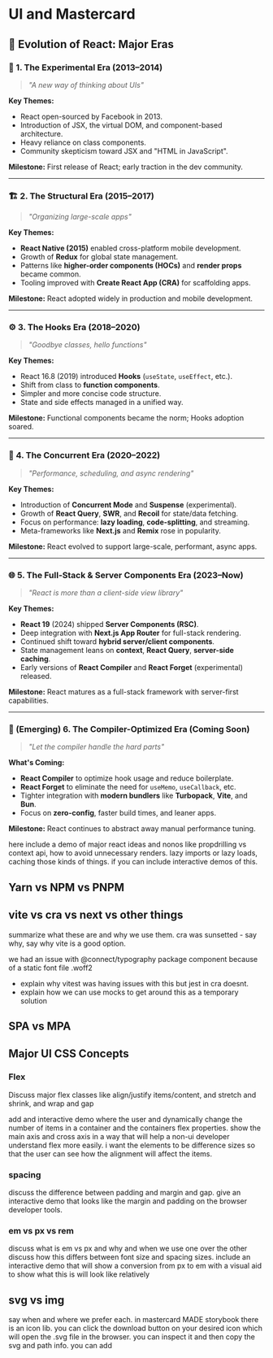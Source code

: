 # UI and Mastercard

## 📜 Evolution of React: Major Eras

### 🧪 1. The Experimental Era (2013–2014)

> _"A new way of thinking about UIs"_

**Key Themes:**

- React open-sourced by Facebook in 2013.
- Introduction of JSX, the virtual DOM, and component-based architecture.
- Heavy reliance on class components.
- Community skepticism toward JSX and "HTML in JavaScript".

**Milestone:** First release of React; early traction in the dev community.

---

### 🏗 2. The Structural Era (2015–2017)

> _"Organizing large-scale apps"_

**Key Themes:**

- **React Native (2015)** enabled cross-platform mobile development.
- Growth of **Redux** for global state management.
- Patterns like **higher-order components (HOCs)** and **render props** became common.
- Tooling improved with **Create React App (CRA)** for scaffolding apps.

**Milestone:** React adopted widely in production and mobile development.

---

### ⚙️ 3. The Hooks Era (2018–2020)

> _"Goodbye classes, hello functions"_

**Key Themes:**

- React 16.8 (2019) introduced **Hooks** (`useState`, `useEffect`, etc.).
- Shift from class to **function components**.
- Simpler and more concise code structure.
- State and side effects managed in a unified way.

**Milestone:** Functional components became the norm; Hooks adoption soared.

---

### 🚀 4. The Concurrent Era (2020–2022)

> _"Performance, scheduling, and async rendering"_

**Key Themes:**

- Introduction of **Concurrent Mode** and **Suspense** (experimental).
- Growth of **React Query**, **SWR**, and **Recoil** for state/data fetching.
- Focus on performance: **lazy loading**, **code-splitting**, and streaming.
- Meta-frameworks like **Next.js** and **Remix** rose in popularity.

**Milestone:** React evolved to support large-scale, performant, async apps.

---

### 🌐 5. The Full-Stack & Server Components Era (2023–Now)

> _"React is more than a client-side view library"_

**Key Themes:**

- **React 19** (2024) shipped **Server Components (RSC)**.
- Deep integration with **Next.js App Router** for full-stack rendering.
- Continued shift toward **hybrid server/client components**.
- State management leans on **context**, **React Query**, **server-side caching**.
- Early versions of **React Compiler** and **React Forget** (experimental) released.

**Milestone:** React matures as a full-stack framework with server-first capabilities.

---

### 🔮 (Emerging) 6. The Compiler-Optimized Era (Coming Soon)

> _"Let the compiler handle the hard parts"_

**What's Coming:**

- **React Compiler** to optimize hook usage and reduce boilerplate.
- **React Forget** to eliminate the need for `useMemo`, `useCallback`, etc.
- Tighter integration with **modern bundlers** like **Turbopack**, **Vite**, and **Bun**.
- Focus on **zero-config**, faster build times, and leaner apps.

**Milestone:** React continues to abstract away manual performance tuning.

here include a demo of major react ideas and nonos like propdrilling vs context api, how to avoid unnecessary renders. lazy imports or lazy loads, caching those kinds of things. if you can include interactive demos of this.

## Yarn vs NPM vs PNPM

## vite vs cra vs next vs other things

summarize what these are and why we use them. cra was sunsetted - say why, say why vite is a good option.

we had an issue with @connect/typography package component because of a static font file .woff2

- explain why vitest was having issues with this but jest in cra doesnt.
- explain how we can use mocks to get around this as a temporary solution

## SPA vs MPA

## Major UI CSS Concepts

### Flex

Discuss major flex classes like align/justify items/content, and stretch and shrink, and wrap and gap

add and interactive demo where the user and dynamically change the number of items in a container and the containers flex properties. show the main axis and cross axis in a way that will help a non-ui developer understand flex more easily. i want the elements to be difference sizes so that the user can see how the alignment will affect the items.

### spacing

discuss the difference between padding and margin and gap. give an interactive demo that looks like the margin and padding on the browser developer tools.

### em vs px vs rem

discuss what is em vs px and why and when we use one over the other
discuss how this differs between font size and spacing sizes. include an interactive demo that will show a conversion from px to em with a visual aid to show what this is will look like relatively

## svg vs img

say when and where we prefer each. in mastercard MADE storybook there is an icon lib. you can click the download button on your desired icon which will open the .svg file in the browser. you can inspect it and then copy the svg and path info. you can add <title> to make it accessible to screen readers.

## Mastercard MADE

MADE standard for mastercard adaptive design ecosystem. Made has design tokens and classes that can be used for styling.

tokens with made-u- are utility classes. common ones youll see will be made-u-display-flex or made-u-padding-4-x. in a div you will put these under the styles={{}} section like : {example here}.

they also have component classes which are like a bunch of bundled util classes that include hover and focus states. this will be like made-c- and an example is made-c-primary-button. for a button youll use made-c-primary-button and youll get an orange primary button. if you want dark you have to use both made-c-primary-button to get the button styles, and the ALSO use made-c-primary-button-on-dark to get the dark variant. you cannot use made-c-primary-button-on-dark by itself. these will go in the 'classname'. one criticism of this is that it causes long classnames.

made also has a UI Kit called the Connect UI Kit. this is a component library where you can implement fully fuctional and styled components. the benefit is that it saves a lot of time implementing components and keeps us up to date with mastercard's latest design standards. however, there are limitations because these components are not fully customizable and we are limited to restrictions they place. for example, the @connect/toast limits toast messages to 2 lines of text. this is a hard restriction that we on our own cannot modify.

Made and connect have many resources included the Figmas for designers
links here:

and storybooks for devs
links here:

#### how can we go about contributing to these

1. create an aha ticket
2. get your ticket prioritized
3. follow docs to create/open PR

- forks the repo
- make changes
- run tests (removing any local installation of cypress and using the connect ui kit script 'npm run cypress:pipeline - all scripts found in package.json)
- upgrade version and changelog
- upgrade any other package that uses the pack you modified as a dependency

a challenge of this is that there are many components in connect ui kit that depend on others. mastercard prevents added commits from others into your forked repo - making resolving merge conflicts annoying.
